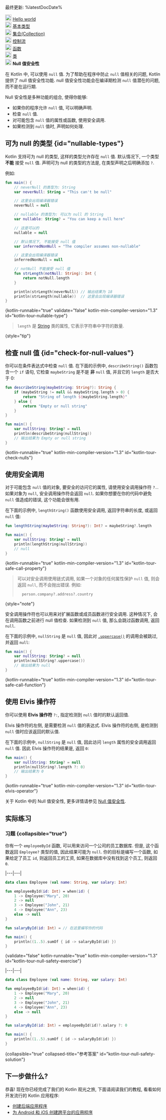 [//]: # (title: Null 值安全性)

最终更新: %latestDocDate%

<tldr>
    <p><img src="icon-1-done.svg" width="20" alt="第 1 步" /> <a href="kotlin-tour-hello-world.md">Hello world</a><br />
        <img src="icon-2-done.svg" width="20" alt="第 2 步" /> <a href="kotlin-tour-basic-types.md">基本类型</a><br />
        <img src="icon-3-done.svg" width="20" alt="第 3 步" /> <a href="kotlin-tour-collections.md">集合(Collection)</a><br />
        <img src="icon-4-done.svg" width="20" alt="第 4 步" /> <a href="kotlin-tour-control-flow.md">控制流</a><br />
        <img src="icon-5-done.svg" width="20" alt="第 5 步" /> <a href="kotlin-tour-functions.md">函数</a><br />
        <img src="icon-6-done.svg" width="20" alt="第 6 步" /> <a href="kotlin-tour-classes.md">类</a><br />
        <img src="icon-7.svg" width="20" alt="第 7 步" /> <strong>Null 值安全性</strong><br /></p>
</tldr>

在 Kotlin 中, 可以使用 `null` 值. 为了帮助在程序中防止 `null` 值相关的问题, Kotlin 提供了 null 值安全性功能.
null 值安全性功能会在编译期检测 `null` 值潜在的问题, 而不是在运行期.

Null 安全性是多种功能的组合, 使得你能够:
* 如果你的程序允许 `null` 值, 可以明确声明.
* 检查 `null` 值.
* 对可能包含 `null` 值的属性或函数, 使用安全调用.
* 如果检测到 `null` 值时, 声明如何处理.

## 可为 null 的类型 {id="nullable-types"}

Kotlin 支持可为 null 的类型, 这样的类型允许存在 `null` 值.
默认情况下, 一个类型 **不能** 接受 `null` 值.
声明可为 null 的类型的方法是, 在类型声明之后明确添加 `?`.

例如:

```kotlin
fun main() {
    // neverNull 的类型为: String
    var neverNull: String = "This can't be null"

    // 这里会出现编译器错误
    neverNull = null

    // nullable 的类型为: 可以为 null 的 String
    var nullable: String? = "You can keep a null here"

    // 这是可以的
    nullable = null

    // 默认情况下, 不能接受 null 值
    var inferredNonNull = "The compiler assumes non-nullable"

    // 这里会出现编译器错误
    inferredNonNull = null

    // notNull 不能接受 null 值
    fun strLength(notNull: String): Int {
        return notNull.length
    }

    println(strLength(neverNull)) // 输出结果为 18
    println(strLength(nullable))  // 这里会出现编译器错误
}
```
{kotlin-runnable="true" validate="false" kotlin-min-compiler-version="1.3" id="kotlin-tour-nullable-type"}

> `length` 是 [String](https://kotlinlang.org/api/latest/jvm/stdlib/kotlin/-string/) 类的属性,
> 它表示字符串中字符的数量.
>
{style="tip"}

## 检查 null 值 {id="check-for-null-values"}

你可以在条件表达式中检查 `null` 值.
在下面的示例中, `describeString()` 函数包含一个 `if` 语句,
它检查 `maybeString` 是不是 **非** `null` 值, 并且它的 `length` 是否大于 0:

```kotlin
fun describeString(maybeString: String?): String {
    if (maybeString != null && maybeString.length > 0) {
        return "String of length ${maybeString.length}"
    } else {
        return "Empty or null string"
    }
}

fun main() {
    var nullString: String? = null
    println(describeString(nullString))
    // 输出结果为 Empty or null string
}
```
{kotlin-runnable="true" kotlin-min-compiler-version="1.3" id="kotlin-tour-check-nulls"}

## 使用安全调用

对于可能包含 `null` 值的对象, 要安全的访问它的属性, 请使用安全调用操作符 `?.`.
如果对象为 `null`, 安全调用操作符会返回 `null`.
如果你想要在你的代码中避免 `null` 值造成的错误, 这个功能会很有用.

在下面的示例中, `lengthString()` 函数使用安全调用, 返回字符串的长度, 或返回 `null` 值:

```kotlin
fun lengthString(maybeString: String?): Int? = maybeString?.length

fun main() {
    var nullString: String? = null
    println(lengthString(nullString))
    // null
}
```
{kotlin-runnable="true" kotlin-min-compiler-version="1.3" id="kotlin-tour-safe-call-property"}

> 可以对安全调用使用链式调用, 如果一个对象的任何属性保护 `null` 值, 则会返回 `null`, 而不会抛出错误.
> 例如:
> ```kotlin
>   person.company?.address?.country
> ```
>
{style="note"}

安全调用操作符也可以用来对扩展函数或成员函数进行安全调用.
这种情况下, 会在调用函数之前进行 null 值检查.
如果检测到 `null` 值, 那么会跳过函数调用, 返回 `null`.

在下面的示例中, `nullString` 是 `null` 值, 因此对 [`.uppercase()`](https://kotlinlang.org/api/latest/jvm/stdlib/kotlin.text/uppercase.html)
的调用会被跳过, 并返回 `null`:

```kotlin
fun main() {
    var nullString: String? = null
    println(nullString?.uppercase())
    // 输出结果为 null
}
```
{kotlin-runnable="true" kotlin-min-compiler-version="1.3" id="kotlin-tour-safe-call-function"}

## 使用 Elvis 操作符

你可以使用 **Elvis 操作符** `?:`, 指定检测到 `null` 值时的默认返回值.

Elvis 操作符的左侧, 是需要检测 `null` 值的表达式.
Elvis 操作符的右侧, 是检测到 `null` 值时应该返回的默认值.

在下面的示例中, `nullString` 是 `null` 值, 因此访问 `length` 属性的安全调用返回 `null` 值.
因此 Elvis 操作符的结果是, 返回 `0`:

```kotlin
fun main() {
    var nullString: String? = null
    println(nullString?.length ?: 0)
    // 输出结果为 0
}
```
{kotlin-runnable="true" kotlin-min-compiler-version="1.3" id="kotlin-tour-elvis-operator"}

关于 Kotlin 中的 Null 值安全性, 更多详情请参见 [Null 值安全性](null-safety.md).

## 实际练习

### 习题 {collapsible="true"}

你有一个 `employeeById` 函数, 可以用来访问一个公司的员工数据库.
但是, 这个函数返回 `Employee?` 类型的值, 因此结果可能为 `null`.
你的目标是编写一个函数, 如果给定了员工 `id`, 则返回员工的工资, 如果在数据库中没有找到这个员工, 则返回 `0`.

|---|---|
```kotlin
data class Employee (val name: String, var salary: Int)

fun employeeById(id: Int) = when(id) {
    1 -> Employee("Mary", 20)
    2 -> null
    3 -> Employee("John", 21)
    4 -> Employee("Ann", 23)
    else -> null
}

fun salaryById(id: Int) = // 在这里编写你的代码

fun main() {
    println((1..5).sumOf { id -> salaryById(id) })
}
```
{validate="false" kotlin-runnable="true" kotlin-min-compiler-version="1.3" id="kotlin-tour-null-safety-exercise"}

|---|---|
```kotlin
data class Employee (val name: String, var salary: Int)

fun employeeById(id: Int) = when(id) {
    1 -> Employee("Mary", 20)
    2 -> null
    3 -> Employee("John", 21)
    4 -> Employee("Ann", 23)
    else -> null
}

fun salaryById(id: Int) = employeeById(id)?.salary ?: 0

fun main() {
    println((1..5).sumOf { id -> salaryById(id) })
}
```
{collapsible="true" collapsed-title="参考答案" id="kotlin-tour-null-safety-solution"}

## 下一步做什么?

恭喜! 现在你已经完成了我们的 Kotlin 观光之旅, 下面请阅读我们的教程, 看看如何开发流行的 Kotlin 应用程序:
* [创建后端应用程序](jvm-create-project-with-spring-boot.md)
* [为 Android 和 iOS 创建跨平台的应用程序](https://www.jetbrains.com/help/kotlin-multiplatform-dev/multiplatform-getting-started.html)

